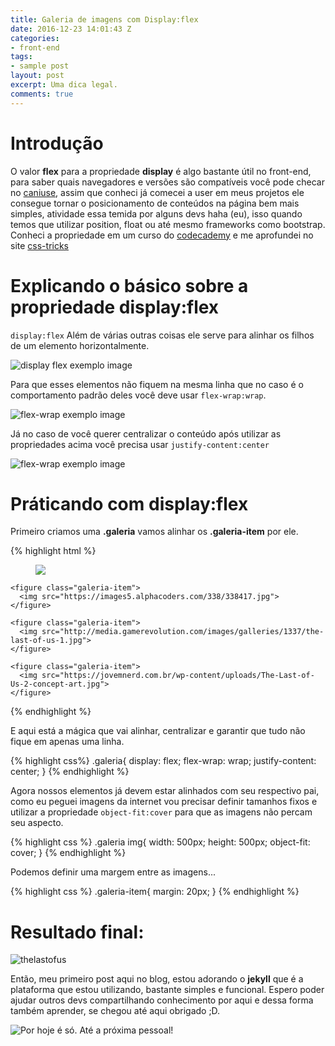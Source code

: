 ```yaml
---
title: Galeria de imagens com Display:flex
date: 2016-12-23 14:01:43 Z
categories:
- front-end
tags:
- sample post
layout: post
excerpt: Uma dica legal.
comments: true
---
```


Introdução
===========================
O valor **flex** para a propriedade **display** é algo bastante útil no front-end, para saber quais navegadores e versões são compatíveis você pode checar no [caniuse](http://caniuse.com/#search=flex), assim que conheci já comecei a user em meus projetos ele consegue
tornar o posicionamento de conteúdos na página bem mais simples, atividade essa temida por alguns devs haha (eu),
isso quando temos que utilizar position, float ou até mesmo frameworks como bootstrap. Conheci a propriedade em um curso do [codecademy](https://www.codecademy.com)
e me aprofundei no site [css-tricks](https://css-tricks.com/snippets/css/a-guide-to-flexbox/)

Explicando o básico sobre a propriedade display:flex
====================================================

`display:flex` Além de várias outras coisas ele serve para alinhar os filhos de um elemento horizontalmente.

![display flex exemplo image]({{site.baseurl}}/assets/img/display-flex.png)

Para que esses elementos não fiquem na mesma linha que no caso é o comportamento padrão deles você deve usar `flex-wrap:wrap`.

![flex-wrap exemplo image]({{site.baseurl}}/assets/img/flex-wrap.png)

Já no caso de você querer centralizar o conteúdo após utilizar as propriedades acima você precisa usar `justify-content:center`

![flex-wrap exemplo image]({{site.baseurl}}/assets/img/justify-content.png)

Práticando com display:flex
=============================

Primeiro criamos uma **.galeria** vamos alinhar os **.galeria-item** por ele.

{% highlight html %}
  <div class="galeria">
    <figure class="galeria-item">
      <img src="http://cdn2.knowyourmobile.com/sites/knowyourmobilecom/files/2016/10/the-last-of-us1.jpg">
    </figure>
      
    <figure class="galeria-item">
      <img src="https://images5.alphacoders.com/338/338417.jpg">
    </figure>

    <figure class="galeria-item">
      <img src="http://media.gamerevolution.com/images/galleries/1337/the-last-of-us-1.jpg">
    </figure>

    <figure class="galeria-item">
      <img src="https://jovemnerd.com.br/wp-content/uploads/The-Last-of-Us-2-concept-art.jpg">
    </figure>
  </div>  
{% endhighlight %}

E aqui está a mágica que vai alinhar, centralizar e garantir que tudo não fique em apenas uma linha.

{% highlight css%}
  .galeria{
    display: flex;
    flex-wrap: wrap;
    justify-content: center;
  }
{% endhighlight %}

Agora nossos elementos já devem estar alinhados com seu respectivo pai, como eu peguei imagens da internet vou precisar definir tamanhos fixos e utilizar a propriedade `object-fit:cover` para que as imagens não percam seu aspecto.

{% highlight css %}
  .galeria img{
    width:  500px;
    height: 500px;
    object-fit: cover;
  }
{% endhighlight %}

Podemos definir uma margem entre as imagens...

{% highlight css %}
  .galeria-item{
    margin: 20px;
  }
{% endhighlight %}

Resultado final:
===========================
![thelastofus]({{site.baseurl}}/assets/img/galery-tlou.png)

Então, meu primeiro post aqui no blog, estou adorando o **jekyll** que é a plataforma que estou utilizando, bastante simples e funcional. Espero poder ajudar outros devs compartilhando conhecimento por aqui e dessa forma também aprender, se chegou até aqui obrigado ;D.

![Por hoje é só. Até a próxima pessoal!]({{site.baseurl}}/assets/img/he-man-frase.jpg)
